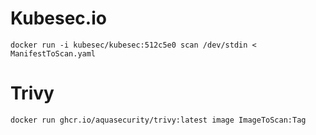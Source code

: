 # Kubesec.io

```
docker run -i kubesec/kubesec:512c5e0 scan /dev/stdin < ManifestToScan.yaml
```
# Trivy
```
docker run ghcr.io/aquasecurity/trivy:latest image ImageToScan:Tag
```
